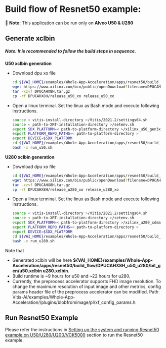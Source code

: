 # Build flow  of Resnet50 example: 
:pushpin: **Note:** This application can be run only on **Alveo U50 & U280**

## Generate xclbin

##### **Note:** It is recommended to follow the build steps in sequence.

**U50 xclbin generation**
* Download dpu xo file
    ```sh
    cd ${VAI_HOME}/examples/Whole-App-Acceleration/apps/resnet50/build_flow/DPUCAHX8H_u50_u280   
    wget https://www.xilinx.com/bin/public/openDownload?filename=DPUCAHX8H.tar.gz
    tar -xzvf DPUCAHX8H.tar.gz
    cp -rf DPUCAHX8H/release_u50_xo release_u50_xo
    ```

* Open a linux terminal. Set the linux as Bash mode and execute following instructions.
    ```sh
    source < vitis-install-directory >/Vitis/2021.2/settings64.sh
    source < path-to-XRT-installation-directory >/setenv.sh
    export SDX_PLATFORM=< path-to-platform-directory >/xilinx_u50_gen3x4_xdma_2_202010_1/xilinx_u50_gen3x4_xdma_2_202010_1.xpfm
    export PLATFORM_REPO_PATHS=< path-to-platform-directory >
    export DEVICE=$SDX_PLATFORM
    cd ${VAI_HOME}/examples/Whole-App-Acceleration/apps/resnet50/build_flow/DPUCAHX8H_u50_u280
    bash -x run_u50.sh
    ```

**U280 xclbin generation**
* Download dpu xo file
    ```sh
    cd ${VAI_HOME}/examples/Whole-App-Acceleration/apps/resnet50/build_flow/DPUCAHX8H_u50_u280
    wget https://www.xilinx.com/bin/public/openDownload?filename=DPUCAHX8H.tar.gz
    tar -xzvf DPUCAHX8H.tar.gz
    cp -rf DPUCAHX8H/release_u280_xo release_u280_xo
    ```

* Open a linux terminal. Set the linux as Bash mode and execute following instructions.
    ```sh
    source < vitis-install-directory >/Vitis/2021.2/settings64.sh
    source < path-to-XRT-installation-directory >/setenv.sh
    export SDX_PLATFORM=< path-to-platform-directory >/xilinx_u280_xdma_201920_3/xilinx_u280_xdma_201920_3.xpfm
    export PLATFORM_REPO_PATHS=< path-to-platform-directory >
    export DEVICE=$SDX_PLATFORM
    cd ${VAI_HOME}/examples/Whole-App-Acceleration/apps/resnet50/build_flow/DPUCAHX8H_u50_u280
    bash -x run_u280.sh
    ```
Note that 
- Generated xclbin will be here **${VAI_HOME}/examples/Whole-App-Acceleration/apps/resnet50/build_flow/DPUCAHX8H_u50_u280/bit_gen/u50.xclbin u280.xclbin**.
- Build runtime is ~9 hours for u50 and ~22 hours for u280.
- Currently, the preprocess accelerator supports FHD image resolution. To change the maximum resolution of input image and other metrics, config params header file of the preprocess accelerator can be modified. Path: Vitis-AI/examples/Whole-App-Acceleration//plugins/blobfromimage/pl/xf_config_params.h

## Run Resnet50 Example
Please refer the instructions in [Setting up the system and running Resnet50 example on U50/U280/U200/VCK5000](../../README.md#setting-up-the-system-and-running-resnet50-example-on-u50u280u200vck5000) section to run the Resnet50 example.
